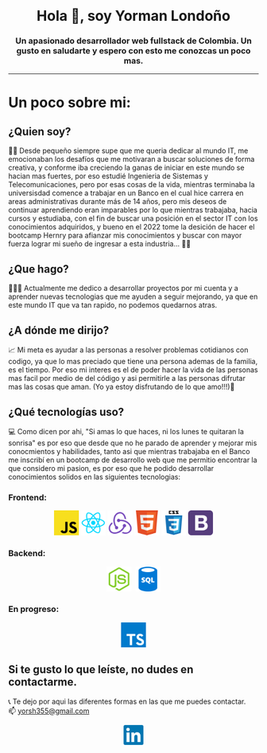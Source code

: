 <div id="header" align="center">
        <img src="./img/emoji.png" alt="" width="300">
        <h1>Hola 👋, soy Yorman Londoño</h1>
        <h3>
           Un apasionado desarrollador web fullstack de Colombia. Un gusto en saludarte y espero con esto me conozcas un poco mas.
        </h3>
</div>

---

# Un poco sobre mi:

## ¿Quien soy?

🧒🏾 Desde pequeño siempre supe que me queria dedicar al mundo IT, me emocionaban los desafíos que me motivaran a buscar soluciones de forma creativa, y conforme iba creciendo la ganas de iniciar en este mundo se hacian mas fuertes, por eso estudié Ingenieria de Sistemas y Telecomunicaciones, pero por esas cosas de la vida, mientras terminaba la universisdad comence a trabajar en un Banco en el cual hice carrera en areas administrativas durante más de 14 años, pero mis deseos de continuar aprendiendo eran imparables por lo que mientras trabajaba, hacia cursos y estudiaba, con el fin de buscar una posición en el sector IT con los conocimientos adquiridos, y bueno en el 2022 tome la desición de hacer el bootcamp Hernry para afianzar mis conocimientos y buscar con mayor fuerza lograr mi sueño de ingresar a esta industria... 🙌🏾

## ¿Que hago?

🧑🏾‍💻 Actualmente me dedico a desarrollar proyectos por mi cuenta y a aprender nuevas tecnologias que me ayuden a seguir mejorando, ya que en este mundo IT que va tan rapido, no podemos quedarnos atras.

## ¿A dónde me dirijo?

📈 Mi meta es ayudar a las personas a resolver problemas cotidianos con codigo, ya que lo mas preciado que tiene una persona ademas de la familia, es el tiempo. Por eso mi interes es el de poder hacer la vida de las personas mas facil por medio de del código y asi permitirle a las personas difrutar mas las cosas que aman. (Yo ya estoy disfrutando de lo que amo!!!)💟

## ¿Qué tecnologías uso?

💻 Como dicen por ahi, "Si amas lo que haces, ni los lunes te quitaran la sonrisa" es por eso que desde que no he parado de aprender y mejorar mis conocmientos y habilidades, tanto asi que mientras trabajaba en el Banco me inscribí en un bootcamp de desarrollo web que me permitio encontrar la que considero mi pasion, es por eso que he podido desarrollar conocimientos solidos en las siguientes tecnologias:

### Frontend:

<div id="header" align="center">
    <img src="./img/brands/Backend/logo1.png" title="javascript iconos" alt="" width="50">
    <img src="./img/brands/frontend/logo1.png" title="javascript iconos" alt="" width="50">
    <img src="./img/brands/frontend/logo2.png" title="javascript iconos" alt="" width="50">
    <img src="./img/brands/frontend/logo3.png" title="javascript iconos" alt="" width="50">
    <img src="./img/brands/frontend/logo4.png" title="javascript iconos" alt="" width="50">
    <img src="./img/brands/frontend/logo5.png" title="javascript iconos" alt="" width="50">   
</div>

### Backend:

<div id="header" align="center">
    <img src="./img/brands/Backend/logo4.png" title="javascript iconos" alt="" width="50">
    <img src="https://ih1.redbubble.net/image.438908244.6144/st,small,507x507-pad,600x600,f8f8f8.u2.jpg" title="javascript iconos" alt="" width="50">
    <img src="./img/brands/Backend/logo6.png" title="javascript iconos" alt="" width="50">
</div>

### En progreso:

<div id="header" align="center">
    <img src="./img/brands/Backend/logotype.png" title="javascript iconos" alt="" width="50"> 
</div>

## Si te gusto lo que leíste, no dudes en contactarme.

📞 Te dejo por aqui las diferentes formas en las que me puedes contactar.<br>
📫 yorsh355@gmail.com

 <div id="header" align="center">
        <a href="https://www.linkedin.com/in/yorman-alberto-londo%C3%B1o-trujillo-684104224/"><img src="./img/brands/contact/linkedin-original.256x256.png" alt="" width="40"></a>
       
</div>

